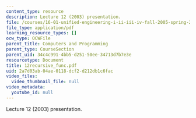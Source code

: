 ```yaml
---
content_type: resource
description: Lecture 12 (2003) presentation.
file: /courses/16-01-unified-engineering-i-ii-iii-iv-fall-2005-spring-2006/2a7d03ab04ae0118dcf2d212db1c6fac_12recursive_func.pdf
file_type: application/pdf
learning_resource_types: []
ocw_type: OCWFile
parent_title: Computers and Programming
parent_type: CourseSection
parent_uid: 34c4c991-4bb5-d251-50ee-34713d7b7e3e
resourcetype: Document
title: 12recursive_func.pdf
uid: 2a7d03ab-04ae-0118-dcf2-d212db1c6fac
video_files:
  video_thumbnail_file: null
video_metadata:
  youtube_id: null
---
```

Lecture 12 (2003) presentation.